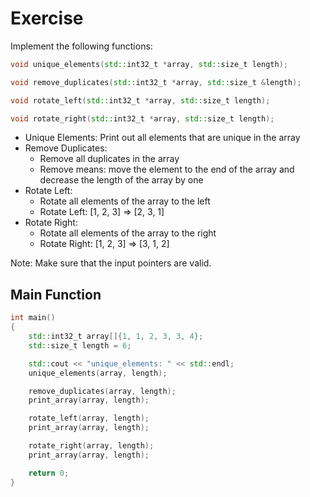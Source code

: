 # Exercise

Implement the following functions:

```cpp
void unique_elements(std::int32_t *array, std::size_t length);

void remove_duplicates(std::int32_t *array, std::size_t &length);

void rotate_left(std::int32_t *array, std::size_t length);

void rotate_right(std::int32_t *array, std::size_t length);
```

- Unique Elements: Print out all elements that are unique in the array
- Remove Duplicates:
  - Remove all duplicates in the array
  - Remove means: move  the element to the end of the array and decrease the length of the array by one
- Rotate Left:
  - Rotate all elements of the array to the left
  - Rotate Left: [1, 2, 3] => [2, 3, 1]  
- Rotate Right:
  - Rotate all elements of the array to the right
  - Rotate Right: [1, 2, 3] => [3, 1, 2]  

Note: Make sure that the input pointers are valid.

## Main Function

```cpp
int main()
{
    std::int32_t array[]{1, 1, 2, 3, 3, 4};
    std::size_t length = 6;

    std::cout << "unique_elements: " << std::endl;
    unique_elements(array, length);

    remove_duplicates(array, length);
    print_array(array, length);

    rotate_left(array, length);
    print_array(array, length);

    rotate_right(array, length);
    print_array(array, length);

    return 0;
}
```
